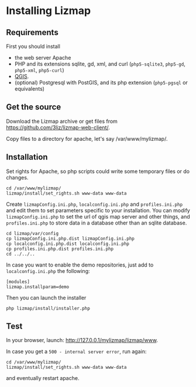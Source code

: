 Installing Lizmap
=================


Requirements
------------

First you should install

- the web server Apache
- PHP and its extensions sqlite, gd, xml, and curl (`php5-sqlite3`, `php5-gd`, `php5-xml`, `php5-curl`)
- [QGIS](https://qgis.org/en/site/forusers/download.html).
- (optional) Postgresql with PostGIS, and its php extension (`php5-pgsql` or equivalents)

Get the source
--------------

Download the Lizmap archive or get files from https://github.com/3liz/lizmap-web-client/.

Copy files to a directory for apache, let's say  /var/www/mylizmap/.


Installation
------------

Set rights for Apache, so php scripts could write some temporary files or do changes.

```
cd /var/www/mylizmap/
lizmap/install/set_rights.sh www-data www-data
```

Create `lizmapConfig.ini.php`, `localconfig.ini.php` and `profiles.ini.php` and edit them
to set parameters specific to your installation. You can modify `lizmapConfig.ini.php`
to set the url of qgis map server and other things, and `profiles.ini.php` to store
data in a database other than an sqlite database.

```
cd lizmap/var/config
cp lizmapConfig.ini.php.dist lizmapConfig.ini.php
cp localconfig.ini.php.dist localconfig.ini.php
cp profiles.ini.php.dist profiles.ini.php
cd ../../..
```
In case you want to enable the demo repositories, just add to ``localconfig.ini.php`` the following:

```
[modules]
lizmap.installparam=demo
```

Then you can launch the installer

```
php lizmap/install/installer.php
```

Test
----

In your browser, launch: http://127.0.0.1/mylizmap/lizmap/www.

In case you get a ``500 - internal server error``, run again:

```
cd /var/www/mylizmap/
lizmap/install/set_rights.sh www-data www-data
```
and eventually restart apache.
